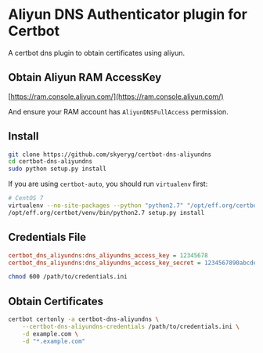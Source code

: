 # Aliyun DNS Authenticator plugin for Certbot

A certbot dns plugin to obtain certificates using aliyun.


## Obtain Aliyun RAM AccessKey
[https://ram.console.aliyun.com/](https://ram.console.aliyun.com/)

And ensure your RAM account has `AliyunDNSFullAccess` permission.


## Install

```bash
git clone https://github.com/skyeryg/certbot-dns-aliyundns
cd certbot-dns-aliyundns
sudo python setup.py install
```

If you are using `certbot-auto`, you should run `virtualenv` first:

```bash
# CentOS 7
virtualenv --no-site-packages --python "python2.7" "/opt/eff.org/certbot/venv"
/opt/eff.org/certbot/venv/bin/python2.7 setup.py install
```

## Credentials File

```ini
certbot_dns_aliyundns:dns_aliyundns_access_key = 12345678
certbot_dns_aliyundns:dns_aliyundns_access_key_secret = 1234567890abcdef1234567890abcdef
```

```bash
chmod 600 /path/to/credentials.ini
```


## Obtain Certificates

```bash
certbot certonly -a certbot-dns-aliyundns \
    --certbot-dns-aliyundns-credentials /path/to/credentials.ini \
    -d example.com \
    -d "*.example.com"
```
